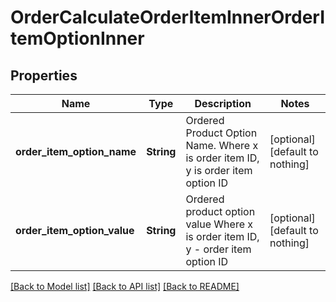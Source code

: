 # OrderCalculateOrderItemInnerOrderItemOptionInner


## Properties
Name | Type | Description | Notes
------------ | ------------- | ------------- | -------------
**order_item_option_name** | **String** | Ordered Product Option Name. Where x is order item ID, y is order item option ID | [optional] [default to nothing]
**order_item_option_value** | **String** | Ordered product option value Where x is order item ID, y - order item option ID | [optional] [default to nothing]


[[Back to Model list]](../README.md#models) [[Back to API list]](../README.md#api-endpoints) [[Back to README]](../README.md)


